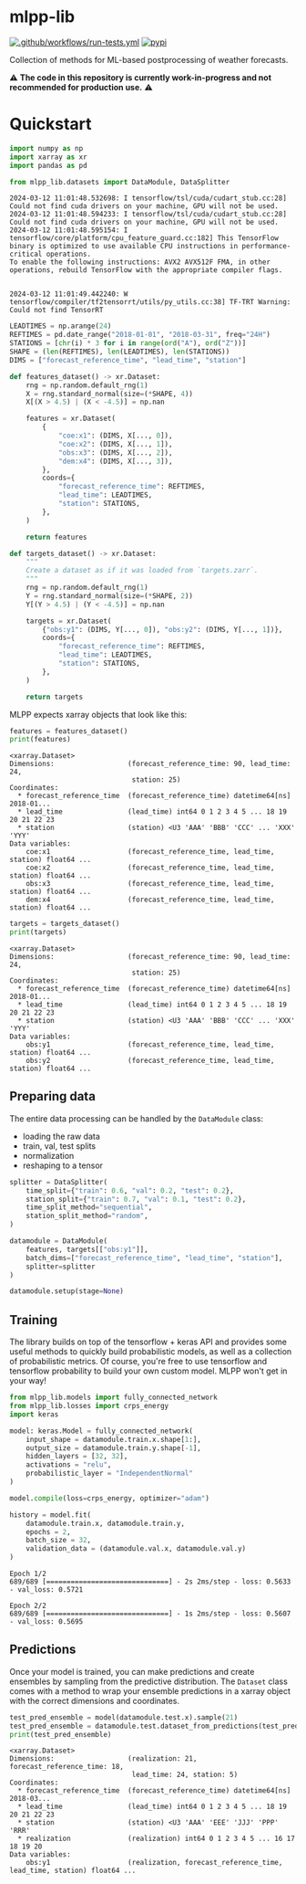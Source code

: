 # mlpp-lib

[![.github/workflows/run-tests.yml](https://github.com/MeteoSwiss/mlpp-lib/actions/workflows/run-tests.yml/badge.svg)](https://github.com/MeteoSwiss/mlpp-lib/actions/workflows/run-tests.yml)
[![pypi](https://img.shields.io/pypi/v/mlpp-lib.svg?colorB=<brightgreen>)](https://pypi.python.org/pypi/mlpp-lib/)

Collection of methods for ML-based postprocessing of weather forecasts.

:warning: **The code in this repository is currently work-in-progress and not recommended for production use.** :warning:



# Quickstart


```python
import numpy as np 
import xarray as xr 
import pandas as pd

from mlpp_lib.datasets import DataModule, DataSplitter
```

    2024-03-12 11:01:48.532698: I tensorflow/tsl/cuda/cudart_stub.cc:28] Could not find cuda drivers on your machine, GPU will not be used.
    2024-03-12 11:01:48.594233: I tensorflow/tsl/cuda/cudart_stub.cc:28] Could not find cuda drivers on your machine, GPU will not be used.
    2024-03-12 11:01:48.595154: I tensorflow/core/platform/cpu_feature_guard.cc:182] This TensorFlow binary is optimized to use available CPU instructions in performance-critical operations.
    To enable the following instructions: AVX2 AVX512F FMA, in other operations, rebuild TensorFlow with the appropriate compiler flags.


    2024-03-12 11:01:49.442240: W tensorflow/compiler/tf2tensorrt/utils/py_utils.cc:38] TF-TRT Warning: Could not find TensorRT



```python
LEADTIMES = np.arange(24)
REFTIMES = pd.date_range("2018-01-01", "2018-03-31", freq="24H")
STATIONS = [chr(i) * 3 for i in range(ord("A"), ord("Z"))]
SHAPE = (len(REFTIMES), len(LEADTIMES), len(STATIONS))
DIMS = ["forecast_reference_time", "lead_time", "station"]

def features_dataset() -> xr.Dataset:
    rng = np.random.default_rng(1)
    X = rng.standard_normal(size=(*SHAPE, 4))
    X[(X > 4.5) | (X < -4.5)] = np.nan

    features = xr.Dataset(
        {
            "coe:x1": (DIMS, X[..., 0]),
            "coe:x2": (DIMS, X[..., 1]),
            "obs:x3": (DIMS, X[..., 2]),
            "dem:x4": (DIMS, X[..., 3]),
        },
        coords={
            "forecast_reference_time": REFTIMES,
            "lead_time": LEADTIMES,
            "station": STATIONS,
        },
    )

    return features

def targets_dataset() -> xr.Dataset:
    """
    Create a dataset as if it was loaded from `targets.zarr`.
    """
    rng = np.random.default_rng(1)
    Y = rng.standard_normal(size=(*SHAPE, 2))
    Y[(Y > 4.5) | (Y < -4.5)] = np.nan

    targets = xr.Dataset(
        {"obs:y1": (DIMS, Y[..., 0]), "obs:y2": (DIMS, Y[..., 1])},
        coords={
            "forecast_reference_time": REFTIMES,
            "lead_time": LEADTIMES,
            "station": STATIONS,
        },
    )

    return targets


```

MLPP expects xarray objects that look like this:


```python
features = features_dataset()
print(features)

```

    <xarray.Dataset>
    Dimensions:                  (forecast_reference_time: 90, lead_time: 24,
                                  station: 25)
    Coordinates:
      * forecast_reference_time  (forecast_reference_time) datetime64[ns] 2018-01...
      * lead_time                (lead_time) int64 0 1 2 3 4 5 ... 18 19 20 21 22 23
      * station                  (station) <U3 'AAA' 'BBB' 'CCC' ... 'XXX' 'YYY'
    Data variables:
        coe:x1                   (forecast_reference_time, lead_time, station) float64 ...
        coe:x2                   (forecast_reference_time, lead_time, station) float64 ...
        obs:x3                   (forecast_reference_time, lead_time, station) float64 ...
        dem:x4                   (forecast_reference_time, lead_time, station) float64 ...



```python
targets = targets_dataset()
print(targets)
```

    <xarray.Dataset>
    Dimensions:                  (forecast_reference_time: 90, lead_time: 24,
                                  station: 25)
    Coordinates:
      * forecast_reference_time  (forecast_reference_time) datetime64[ns] 2018-01...
      * lead_time                (lead_time) int64 0 1 2 3 4 5 ... 18 19 20 21 22 23
      * station                  (station) <U3 'AAA' 'BBB' 'CCC' ... 'XXX' 'YYY'
    Data variables:
        obs:y1                   (forecast_reference_time, lead_time, station) float64 ...
        obs:y2                   (forecast_reference_time, lead_time, station) float64 ...


## Preparing data

The entire data processing can be handled by the `DataModule` class: 
- loading the raw data
- train, val, test splits
- normalization
- reshaping to a tensor


```python
splitter = DataSplitter(
    time_split={"train": 0.6, "val": 0.2, "test": 0.2},
    station_split={"train": 0.7, "val": 0.1, "test": 0.2},
    time_split_method="sequential",
    station_split_method="random",
)

datamodule = DataModule(
    features, targets[["obs:y1"]],
    batch_dims=["forecast_reference_time", "lead_time", "station"],
    splitter=splitter
)

datamodule.setup(stage=None)
```

## Training
The library builds on top of the tensorflow + keras API and provides some useful methods to quickly build probabilistic models, as well as a collection of probabilistic metrics. Of course, you're free to use tensorflow and tensorflow probability to build your own custom model. MLPP won't get in your way!


```python
from mlpp_lib.models import fully_connected_network
from mlpp_lib.losses import crps_energy
import keras

model: keras.Model = fully_connected_network(
    input_shape = datamodule.train.x.shape[1:],
    output_size = datamodule.train.y.shape[-1],
    hidden_layers = [32, 32],
    activations = "relu",
    probabilistic_layer = "IndependentNormal"
)

model.compile(loss=crps_energy, optimizer="adam")

history = model.fit(
    datamodule.train.x, datamodule.train.y,
    epochs = 2,
    batch_size = 32,
    validation_data = (datamodule.val.x, datamodule.val.y)
)
```

    Epoch 1/2
    689/689 [==============================] - 2s 2ms/step - loss: 0.5633 - val_loss: 0.5721

    Epoch 2/2
    689/689 [==============================] - 1s 2ms/step - loss: 0.5607 - val_loss: 0.5695


## Predictions
Once your model is trained, you can make predictions and create ensembles by sampling from the predictive distribution. The `Dataset` class comes with a method to wrap your ensemble predictions in a xarray object with the correct dimensions and coordinates.


```python
test_pred_ensemble = model(datamodule.test.x).sample(21)
test_pred_ensemble = datamodule.test.dataset_from_predictions(test_pred_ensemble, ensemble_axis=0)
print(test_pred_ensemble)
```

    <xarray.Dataset>
    Dimensions:                  (realization: 21, forecast_reference_time: 18,
                                  lead_time: 24, station: 5)
    Coordinates:
      * forecast_reference_time  (forecast_reference_time) datetime64[ns] 2018-03...
      * lead_time                (lead_time) int64 0 1 2 3 4 5 ... 18 19 20 21 22 23
      * station                  (station) <U3 'AAA' 'EEE' 'JJJ' 'PPP' 'RRR'
      * realization              (realization) int64 0 1 2 3 4 5 ... 16 17 18 19 20
    Data variables:
        obs:y1                   (realization, forecast_reference_time, lead_time, station) float64 ...
